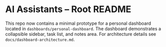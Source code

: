 # AI Assistants – Root README

This repo now contains a minimal prototype for a personal dashboard located in
`dashboards/personal-dashboard`. The dashboard demonstrates a collapsible sidebar,
task list, and notes area. For architecture details see
`docs/dashboard-architecture.md`.
